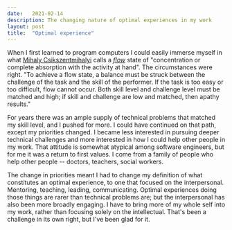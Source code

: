 ```yaml
---
date:   2021-02-14
description: The changing nature of optimal experiences in my work
layout: post
title:  "Optimal experience"
---
```


When I first learned to program computers I could easily immerse myself in what [Mihaly Csikszentmihalyi](https://en.wikipedia.org/wiki/Mihaly_Csikszentmihalyi) calls a [_flow_](https://en.wikipedia.org/wiki/Flow_(psychology)) state of "concentration or complete absorption with the activity at hand". The circumstances were right. "To achieve a flow state, a balance must be struck between the challenge of the task and the skill of the performer. If the task is too easy or too difficult, flow cannot occur. Both skill level and challenge level must be matched and high; if skill and challenge are low and matched, then apathy results."

For years there was an ample supply of technical problems that matched my skill level, and I pushed for more. I could have continued on that path, except my priorities changed. I became less interested in pursuing deeper technical challenges and more interested in how I could help other people in my work. That attitude is somewhat atypical among software engineers, but for me it was a return to first values. I come from a family of people who help other people -- doctors, teachers, social workers.

The change in priorities meant I had to change my definition of what constitutes an optimal experience, to one that focused on the interpersonal. Mentoring, teaching, leading, communicating. Optimal experiences doing those things are rarer than technical problems are; but the interpersonal has also been more broadly engaging. I have to bring more of my whole self into my work, rather than focusing solely on the intellectual. That's been a challenge in its own right, but I've been glad for it.